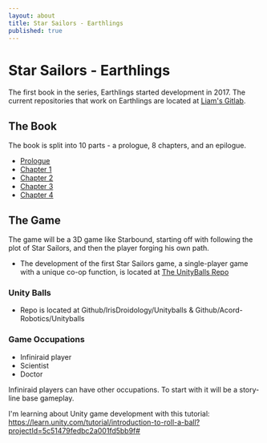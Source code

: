 ```yaml
---
layout: about
title: Star Sailors - Earthlings
published: true
---
```


# Star Sailors - Earthlings

The first book in the series, Earthlings started development in 2017. The current repositories that work on Earthlings are located at [Liam's Gitlab](http://gitlab.com/irisdroidology/star-sailors).

## The Book

The book is split into 10 parts - a prologue, 8 chapters, and an epilogue. 

* [Prologue](http://acord-robotics.github.io/starsailors/earth-prologue)
* [Chapter 1](http://acord-robotics.github.io/starsailors/earth-ch-1)
* [Chapter 2](http://acord-robotics.github.io/starsailors/earth-ch-2)
* [Chapter 3](http://acord-robotics.github.io/starsailors/earth-ch-3)
* [Chapter 4](http://acord-robotics.github.io/starsailors/earth-ch-4)

## The Game

The game will be a 3D game like Starbound, starting off with following the plot of Star Sailors, and then the player forging his own path.

* The development of the first Star Sailors game, a single-player game with a unique co-op function, is located at [The UnityBalls Repo](http://github.com/acord-robotics/unityballs)

### Unity Balls
* Repo is located at Github/IrisDroidology/Unityballs & Github/Acord-Robotics/Unityballs

### Game Occupations

* Infiniraid player
* Scientist
* Doctor

Infiniraid players can have other occupations. To start with it will be a story-line base gameplay.



I'm learning about Unity game development with this tutorial: https://learn.unity.com/tutorial/introduction-to-roll-a-ball?projectId=5c51479fedbc2a001fd5bb9f#
